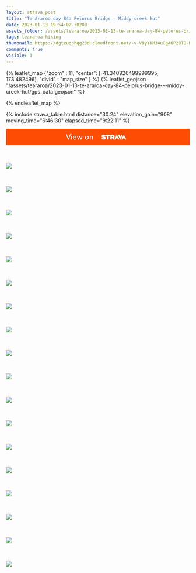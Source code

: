 ```yaml
---
layout: strava_post
title: "Te Araroa day 84: Pelorus Bridge - Middy creek hut"
date: 2023-01-13 19:54:02 +0200
assets_folder: /assets/teararoa/2023-01-13-te-araroa-day-84-pelorus-bridge---middy-creek-hut
tags: teararoa hiking
thumbnail: https://dgtzuqphqg23d.cloudfront.net/-v-V9yYDM34uCgA6P28TD-NdzCew5GC1j29SYGp6aIQ-1024x768.jpg
comments: true
visible: 1
---
```



{% leaflet_map {"zoom" : 11,
                  "center": [-41.340926499999995, 173.482496],
                 "divId" : "map_size" } %}
    {% leaflet_geojson "/assets/teararoa/2023-01-13-te-araroa-day-84-pelorus-bridge---middy-creek-hut/gps_data.geojson" %}

{% endleaflet_map %}





{% include strava_table.html distance="30.24" elevation_gain="908" moving_time="6:46:30" elapsed_time="9:22:11" %}

[![](/assets/strava.jpg)](https://www.strava.com/activities/8393704989)


<br />

![](https://dgtzuqphqg23d.cloudfront.net/-v-V9yYDM34uCgA6P28TD-NdzCew5GC1j29SYGp6aIQ-1024x768.jpg)


<br />

![](https://dgtzuqphqg23d.cloudfront.net/KKnWZEJ9DHkqSDpT60o1LEwBJYha0x6VxLSpAdx-r8M-1024x768.jpg)


<br />

![](https://dgtzuqphqg23d.cloudfront.net/OyxxFnPVlDZQMVZB8iCsWlUqfUsumkDQHb5y2dO86Eo-1024x768.jpg)


<br />

![](https://dgtzuqphqg23d.cloudfront.net/2xzyItvGQRXskSrFOmCjqhs1Z36GrwoMA64hd1vGcYE-1024x768.jpg)


<br />

![](https://dgtzuqphqg23d.cloudfront.net/7Hm2clBV7SJU9-kUMisBF9h1pgGuNZmuPZPaqEBpLjc-768x1024.jpg)


<br />

![](https://dgtzuqphqg23d.cloudfront.net/cNw-N8Vv7sH5M4IAM3D18QZSxI_8E9LyRcDvv2M0HjM-768x1024.jpg)


<br />

![](https://dgtzuqphqg23d.cloudfront.net/s-FGo8PQEsaybG9tdoEbJbceiRy6gJvQ9caamiwV0TI-1024x768.jpg)


<br />

![](https://dgtzuqphqg23d.cloudfront.net/EllBYIrpSzIfQJuf42xYqoVJTFOqevwYLs2HxBSuaKw-1024x768.jpg)


<br />

![](https://dgtzuqphqg23d.cloudfront.net/NUDJNJc3yPJIzH8oGQoXdOz5C-YZ0WWCKKCdMDyRA3M-1024x728.jpg)


<br />

![](https://dgtzuqphqg23d.cloudfront.net/sxj5Qbr48Qwg578A-njo2vx0aYR4i3sVnVCFSzRQozM-768x1024.jpg)


<br />

![](https://dgtzuqphqg23d.cloudfront.net/668ha1k8TYXY9XBhJkpPtsMBg9AsHRnuokmy7nlSEhk-1024x768.jpg)


<br />

![](https://dgtzuqphqg23d.cloudfront.net/CKcLJncn_XAoZizTAn5bWYYcxVw26djZcPw7XlHu54s-768x1024.jpg)


<br />

![](https://dgtzuqphqg23d.cloudfront.net/tuYWRkqzHZbOyVXrzJnxv_KuZvtvLRqmtNd_N94FH8c-768x1024.jpg)


<br />

![](https://dgtzuqphqg23d.cloudfront.net/v9HenF5axTXGyf84IvOiN8Urmv2zOmzqJMye9gX8UEY-768x1024.jpg)


<br />

![](https://dgtzuqphqg23d.cloudfront.net/2YjHl4rbJZNIdO4brV8K9ZVI9rB-adoBynaMHQ2ySFY-1024x768.jpg)


<br />

![](https://dgtzuqphqg23d.cloudfront.net/PxIiA7l4B2ke0HhTKT8eaZWIBxSjC6BgFwJhh1IqLi4-1024x768.jpg)


<br />

![](https://dgtzuqphqg23d.cloudfront.net/STh0d_4JHd1I65mgBGwFYbON-MaUZ2flVBoswoTuMfw-1024x768.jpg)


<br />

![](https://dgtzuqphqg23d.cloudfront.net/O8SjDmJlcZ-geU0VjcM8j8s8uU9cgtCN2mqkC5pmh_g-1024x768.jpg)
